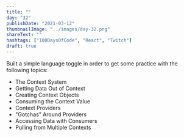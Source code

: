 ```yaml
---
title: ""
day: "32"
publishDate: "2021-03-12"
thumbnailImage: "../images/day-32.png"
shareText: ""
hashtags: ["100DaysOfCode", "React", "Twitch"]
draft: true
---
```


Built a simple language toggle in order to get some practice with the following topics:

- The Context System
- Getting Data Out of Context
- Creating Context Objects
- Consuming the Context Value
- Context Providers
- "Gotchas" Around Providers
- Accessing Data with Consumers
- Pulling from Multiple Contexts
